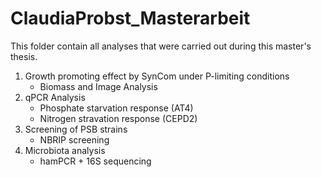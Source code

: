 # ClaudiaProbst_Masterarbeit
This folder contain all analyses that were carried out during this master's thesis.
1. Growth promoting effect by SynCom under P-limiting conditions
    - Biomass and Image Analysis
2. qPCR Analysis 
    - Phosphate starvation response (AT4)
    - Nitrogen stravation response (CEPD2) 
3. Screening of PSB strains 
    - NBRIP screening 
4. Microbiota analysis
    - hamPCR + 16S sequencing

